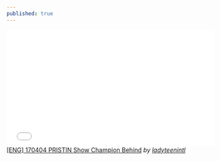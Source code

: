 ```yaml
---
published: true
---
```

<iframe frameborder="0" width="480" height="270" src="//www.dailymotion.com/embed/video/x5htfwm" allowfullscreen></iframe><br /><a href="http://www.dailymotion.com/video/x5htfwm" target="_blank">[ENG] 170404 PRISTIN Show Champion Behind</a> <i>by <a href="http://www.dailymotion.com/ladyteenintl" target="_blank">ladyteenintl</a></i>
